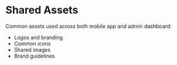 # Shared Assets

Common assets used across both mobile app and admin dashboard:

- Logos and branding
- Common icons
- Shared images
- Brand guidelines